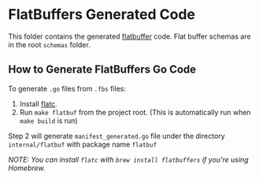 # FlatBuffers Generated Code

This folder contains the generated [flatbuffer](https://flatbuffers.dev/) code. Flat buffer schemas are in the root `schemas` folder.

## How to Generate FlatBuffers Go Code

To generate `.go` files from `.fbs` files:

1. Install [flatc](https://github.com/google/flatbuffers).
2. Run `make flatbuf` from the project root. (This is automatically run when `make build` is run)

Step 2 will generate `manifest_generated.go` file under the directory `internal/flatbuf` with package name `flatbuf`

_NOTE: You can install `flatc` with `brew install flatbuffers` if you're using Homebrew._